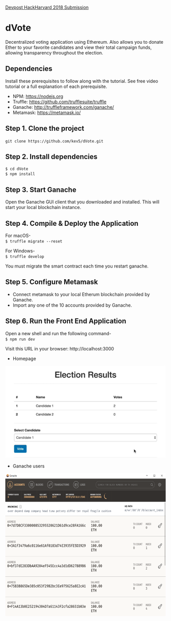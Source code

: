 [Devpost HackHarvard 2018 Submission](https://devpost.com/software/dvote)

# dVote
Decentralized voting application using Ethereum. Also allows you to donate Ether to your favorite candidates and view their total campaign funds, allowing transparency throughout the election.

## Dependencies
Install these prerequisites to follow along with the tutorial. See free video tutorial or a full explanation of each prerequisite.
- NPM: https://nodejs.org
- Truffle: https://github.com/trufflesuite/truffle
- Ganache: http://truffleframework.com/ganache/
- Metamask: https://metamask.io/


## Step 1. Clone the project
`git clone https://github.com/kev5/dVote.git`

## Step 2. Install dependencies
```
$ cd dVote
$ npm install
```

## Step 3. Start Ganache
Open the Ganache GUI client that you downloaded and installed. This will start your local blockchain instance.

## Step 4. Compile & Deploy the Application

For macOS-  
`$ truffle migrate --reset`

For Windows-  
`$ truffle develop`  

You must migrate the smart contract each time you restart ganache.

## Step 5. Configure Metamask

- Connect metamask to your local Etherum blockchain provided by Ganache.
- Import any one of the 10 accounts provided by Ganache.

## Step 6. Run the Front End Application

Open a new shell and run the following command-  
`$ npm run dev`  

Visit this URL in your browser: http://localhost:3000

* Homepage  

![Homepage](images/vote.PNG)

* Ganache users  

<img src="images/ganache.PNG" height="450" width="600" >
